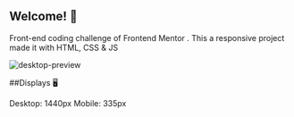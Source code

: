 ## Welcome! 👋

Front-end coding challenge of Frontend Mentor . This a responsive project made it with HTML, CSS & JS

![desktop-preview](https://user-images.githubusercontent.com/93484199/182497255-dca3a905-d94a-4df5-b1ce-6bbbd80a93c1.jpg)

##Displays 🖥️

Desktop: 1440px
Mobile: 335px
